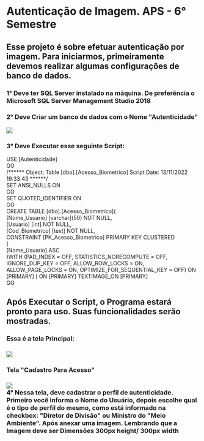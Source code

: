 <h1> Autenticação de Imagem. APS - 6° Semestre </h1> 
<h2> Esse projeto é sobre efetuar autenticação por imagem. Para iniciarmos, primeiramente devemos realizar algumas configurações de banco de dados. </h2>
<h3> 1° Deve ter SQL Server instalado na máquina. De preferência o Microsoft SQL Server Management Studio 2018 </h3>
<h3> 2° Deve Criar um banco de dados com o Nome "Autenticidade" </h3> 
<div>
  <img src="https://user-images.githubusercontent.com/106789317/201944906-e391bfcd-b808-4ac7-8fb5-97d316e2194a.PNG"
</div>
  <h3> 3° Deve Executar esse seguinte Script: </h3>
<div>
USE [Autenticidade] <br>
GO <br>
/****** Object:  Table [dbo].[Acesso_Biometrico]    Script Date: 13/11/2022 19:33:43 ******/<br>
SET ANSI_NULLS ON <br>
GO <br>
SET QUOTED_IDENTIFIER ON <br>
GO <br>
CREATE TABLE [dbo].[Acesso_Biometrico]( <br>
	[Nome_Usuario] [varchar](50) NOT NULL, <br>
	[Usuario] [int] NOT NULL, <br> 
	[Cod_Biometrico] [text] NOT NULL, <br>
 CONSTRAINT [PK_Acesso_Biometrico] PRIMARY KEY CLUSTERED <br>
( <br>
	[Nome_Usuario] ASC <br>
)WITH (PAD_INDEX = OFF, STATISTICS_NORECOMPUTE = OFF, IGNORE_DUP_KEY = OFF, ALLOW_ROW_LOCKS = ON, ALLOW_PAGE_LOCKS = ON, OPTIMIZE_FOR_SEQUENTIAL_KEY = OFF) ON [PRIMARY] 
) ON [PRIMARY] TEXTIMAGE_ON [PRIMARY] <br>
GO
	
</div>
<h2> Após Executar o Script, o Programa estará pronto para uso. Suas funcionalidades serão mostradas. </h2>
<div>
<h3> Essa é a tela Principal: <h3>
<img src="https://user-images.githubusercontent.com/106789317/201951178-3fd6d0f8-fa6b-4f89-bd35-6f259a291677.PNG"
</div>
<div>
	
<h4> Tela "Cadastro Para Acesso" <h4>
<img src="https://user-images.githubusercontent.com/106789317/201951851-7611c984-9886-4982-ad8f-ef989b2068b9.PNG"
<h3> <br> 4° Nessa tela, deve cadastrar o perfil de autenticidade. Primeiro você informa o Nome do Usuário, depois escolhe qual é o tipo de perfil do mesmo, como está informado na checkbox: "Diretor de Divisão" ou Ministro do "Meio Ambiente". Após anexar uma imagem. Lembrando que a Imagem deve ser Dimensões 300px height/ 300px width </h3>
</div>
